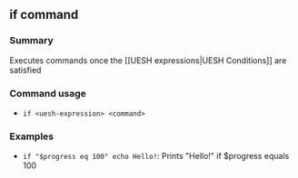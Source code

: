 ## if command

### Summary

Executes commands once the [[UESH expressions|UESH Conditions]] are satisfied

### Command usage

* `if <uesh-expression> <command>`

### Examples

* `if "$progress eq 100" echo Hello!`: Prints "Hello!" if $progress equals 100
